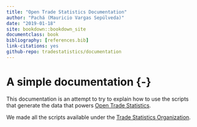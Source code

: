 ```yaml
--- 
title: "Open Trade Statistics Documentation"
author: "Pachá (Mauricio Vargas Sepúlveda)"
date: "2019-01-18"
site: bookdown::bookdown_site
documentclass: book
bibliography: [references.bib]
link-citations: yes
github-repo: tradestatistics/documentation
---
```


# A simple documentation {-}

This documentation is an attempt to try to explain how to use the scripts that generate the data that powers [Open Trade Statistics](https://aaa/). 

We made all the scripts available under the [Trade Statistics Organization](https://github.com/tradestatistics).

